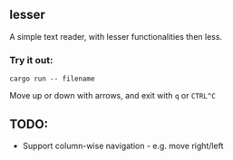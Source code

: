 ## lesser
A simple text reader, with lesser functionalities then less.

### Try it out:
```
cargo run -- filename 
```
Move up or down with arrows, and exit with `q` or `CTRL^C`

## TODO:
* Support column-wise navigation - e.g. move right/left